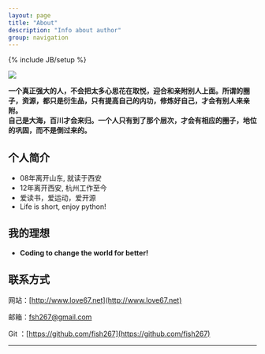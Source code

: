 ```yaml
---
layout: page
title: "About"
description: "Info about author"
group: navigation
---
```

{% include JB/setup %}

![](https://gw.alipayobjects.com/zos/rmsportal/pXnEJoSHjQTTnFOOsoUs.jpg)


<b>一个真正强大的人，不会把太多心思花在取悦，迎合和亲附别人上面。所谓的圈子，资源，都只是衍生品，只有提高自己的内功，修炼好自己，才会有别人来亲附。<br/>自己是大海，百川才会来归。一个人只有到了那个层次，才会有相应的圈子，地位的巩固，而不是倒过来的。</b>

## 个人简介

+ 08年离开山东, 就读于西安
+ 12年离开西安, 杭州工作至今
+ 爱读书，爱运动，爱开源
+ Life is short, enjoy python!

## 我的理想

+ <b>Coding to change the world for better!</b>

## 联系方式

网站：[http://www.love67.net](http://www.love67.net)

邮箱：[fsh267@gmail.com](mailto:'fsh67@gmail.com')
	
Git ：[https://github.com/fish267](https://github.com/fish267)

----

